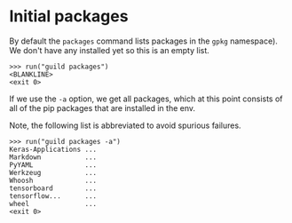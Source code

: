 # Initial packages

By default the `packages` command lists packages in the `gpkg`
namespace). We don't have any installed yet so this is an empty list.

    >>> run("guild packages")
    <BLANKLINE>
    <exit 0>

If we use the `-a` option, we get all packages, which at this point
consists of all of the pip packages that are installed in the env.

Note, the following list is abbreviated to avoid spurious failures.

    >>> run("guild packages -a")
    Keras-Applications ...
    Markdown           ...
    PyYAML             ...
    Werkzeug           ...
    Whoosh             ...
    tensorboard        ...
    tensorflow...      ...
    wheel              ...
    <exit 0>
